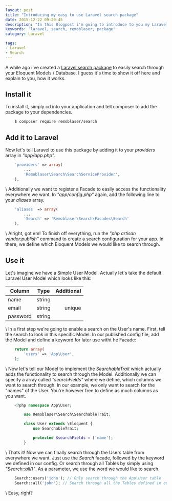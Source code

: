 ```yaml
---
layout: post
title: "Introducing my easy to use Laravel search package"
date: 2015-12-22 09:20:45
description: "In this Blogpost i'm going to introduce to you my Laravel search package."
keywords: "laravel, search, remoblaser, package"
category: Laravel

tags:
- Laravel
- Search
---
```


A while ago i've created a [Laravel search package](https://github.com/remoblaser/laravel-search) to easily search through your Eloquent Models / Database. I guess it's time to show it off here and explain to you, how it works.

## Install it
To install it, simply cd into your application and tell composer to add the package to your dependencies.

~~~bash
    $ composer require remoblaser/search
~~~

## Add it to Laravel

Now let's tell Laravel to use this package by adding it to your *providers* array in *"app/app.php"*.

~~~php
    'providers' => array(
        ...
        'Remoblaser\Search\SearchServiceProvider',
    ),
~~~

  \\
Additionally we want to register a Facade to easily access the functionality everywhere we want.
In *"app/config.php"* again, add the following line to your *aliases* array.

~~~php
    'aliases' => array(
        ...
        'Search' => 'Remoblaser\Search\Facades\Search'
    ),
~~~
  \\
Alright, got em! To finish off everything, run the *"php artisan vendor:publish"* command to create a search configuration for your app. In there, we define which Eloquent Models we would like to search through.

## Use it
Let's imagine we have a Simple User Model. Actually let's take the default Laravel User Model which looks like this:

| Column        | Type            | Additional  |
| ------------- |:---------------:| -----------:|
| name          | string          |             |
| email         | string          | unique      |
| password      | string          |             |

  \\
In a first step we're going to enable a search on the User's name.
First, tell the search to look in this specific Model.
In our published config file, add the Model and define a keyword for later use witht he Facade:

~~~php
    return array(
        'users' => 'App\User',
    );
~~~

  \\
Now let's tell our Model to implement the *SearchableTrait* which actually adds the functionality to search through the Model.
Additionally we can specify a array called *"searchFields"* where we define, which columns we want to search through.
In our example, we only want to search for the "names" of the User. You're however free to define as much columns as you want.

~~~php 
    <?php namespace App\User;

        use Remoblaser\Search\SearchableTrait;

        class User extends \Eloquent {
            use SearchableTrait;

            protected $searchFields = ['name'];
        }
~~~

  \\
Thats it! Now we can finally search through the Users table from everywhere we want.
Just use the *Search* facade, followed by the keyword we defined in our config.
Or search through all Tables by simply using *"Search::all()"*.
As a parameter, we use the word we would like to search.

~~~php  
    Search::users('john'); // Only search through the App\User table
    Search::all('john'); // Search through all the Tables defined in our config
~~~

  \\
Easy, right? 